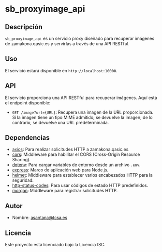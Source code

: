 # sb_proxyimage_api

## Descripción

`sb_proxyimage_api` es un servicio proxy diseñado para recuperar imágenes de zamakona.qasic.es y servirlas a través de una API RESTful.

## Uso

El servicio estará disponible en `http://localhost:10000`.

## API

El servicio proporciona una API RESTful para recuperar imágenes. Aquí está el endpoint disponible:

* `GET /image?url={URL}`: Recupera una imagen de la URL proporcionada. Si la imagen tiene un tipo MIME admitido, se devuelve la imagen; de lo contrario, se devuelve una URL predeterminada.

## Dependencias

* [axios](https://www.npmjs.com/package/axios): Para realizar solicitudes HTTP a zamakona.qasic.es.
* [cors](https://www.npmjs.com/package/cors): Middleware para habilitar el CORS (Cross-Origin Resource Sharing).
* [dotenv](https://www.npmjs.com/package/dotenv): Para cargar variables de entorno desde un archivo `.env`.
* [express](https://www.npmjs.com/package/express): Marco de aplicación web para Node.js.
* [helmet](https://www.npmjs.com/package/helmet): Middleware para establecer varios encabezados HTTP para la seguridad.
* [http-status-codes](https://www.npmjs.com/package/http-status-codes): Para usar códigos de estado HTTP predefinidos.
* [morgan](https://www.npmjs.com/package/morgan): Middleware para registrar solicitudes HTTP.

## Autor

* Nombre: [asantana@tcsa.es]()

## Licencia

Este proyecto está licenciado bajo la Licencia ISC.
